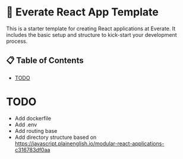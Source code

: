 # 🚀 Everate React App Template

This is a starter template for creating React applications at Everate. It includes the basic setup and structure to kick-start your development process.

## 📋 Table of Contents

- [TODO](#-todo)

# TODO
- Add dockerfile
- Add .env
- Add routing base
- Add directory structure based on https://javascript.plainenglish.io/modular-react-applications-c316783df0aa